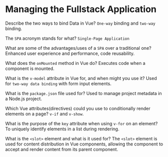 # Managing the Fullstack Application

Describe the two ways to bind Data in Vue?
`One-way` binding and `two-way` binding.

The `SPA` acronym stands for what?
`Single-Page Application`

What are some of the advantages/uses of a `SPA` over a traditional one?
Enhanced user experience and performance, code reusability.

What does the `onMounted` method in Vue do?
Executes code when a component is mounted.

What is the `v-model` attribute in Vue for, and when might you use it?
Used for `two-way data binding` with form input elements.

What is the `package.json` file used for?
Used to manage project metadata in a Node.js project.

Which Vue attributes(directives) could you use to conditionally render elements on a page?
`v-if` and `v-show`.

What is the purpose of the `key` attribute when using `v-for` on an element?
To uniquely identify elements in a list during rendering.

What is the `<slot>` element and what is it used for?
The `<slot>` element is used for content distribution in Vue components, allowing the component to accept and render content from its parent component.